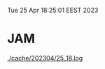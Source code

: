Tue 25 Apr 18:25:01 EEST 2023
# JAM
<a href='./cache/202304/25_18.log'>./cache/202304/25_18.log</a>
